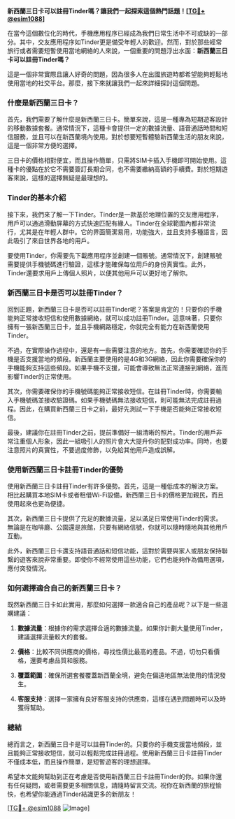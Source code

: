 **新西蘭三日卡可以註冊Tinder嗎？讓我們一起探索這個熱門話題！[[TG💪+ @esim1088](https://t.me/s/esim1088)]**

在當今這個數位化的時代，手機應用程序已經成為我們日常生活中不可或缺的一部分。其中，交友應用程序如Tinder更是備受年輕人的歡迎。然而，對於那些經常旅行或者需要短暫使用當地網絡的人來說，一個重要的問題浮出水面：**新西蘭三日卡可以註冊Tinder嗎？**

這是一個非常實際且讓人好奇的問題，因為很多人在出國旅遊時都希望能夠輕鬆地使用當地的社交平台。那麼，接下來就讓我們一起來詳細探討這個問題。

### **什麼是新西蘭三日卡？**

首先，我們需要了解什麼是新西蘭三日卡。簡單來說，這是一種專為短期遊客設計的移動數據套餐。通常情況下，這種卡會提供一定的數據流量、語音通話時間和短信服務，並且可以在新西蘭境內使用。對於想要短暫體驗新西蘭生活的朋友來說，這是一個非常方便的選擇。

三日卡的價格相對便宜，而且操作簡單，只需將SIM卡插入手機即可開始使用。這種卡的優點在於它不需要簽訂長期合同，也不需要繳納高額的手續費。對於短期遊客來說，這樣的選擇無疑是最理想的。

### **Tinder的基本介紹**

接下來，我們來了解一下Tinder。Tinder是一款基於地理位置的交友應用程序，用戶可以通過滑動屏幕的方式快速匹配有緣人。Tinder在全球範圍內都非常流行，尤其是在年輕人群中。它的界面簡潔易用，功能強大，並且支持多種語言，因此吸引了來自世界各地的用戶。

要使用Tinder，你需要先下載應用程序並創建一個賬號。通常情況下，創建賬號需要提供手機號碼進行驗證，這樣才能確保每位用戶的身份真實性。此外，Tinder還要求用戶上傳個人照片，以便其他用戶可以更好地了解你。

### **新西蘭三日卡是否可以註冊Tinder？**

回到正題，新西蘭三日卡是否可以註冊Tinder呢？答案是肯定的！只要你的手機能夠正常接收短信和使用數據網絡，就可以成功註冊Tinder。這意味著，只要你擁有一張新西蘭三日卡，並且手機網路穩定，你就完全有能力在新西蘭使用Tinder。

不過，在實際操作過程中，還是有一些需要注意的地方。首先，你需要確認你的手機是否支援當地的頻段。新西蘭主要使用的是4G和3G網絡，因此你需要確保你的手機能夠支持這些頻段。如果手機不支援，可能會導致無法正常連接到網絡，進而影響Tinder的正常使用。

其次，你需要確保你的手機號碼能夠正常接收短信。在註冊Tinder時，你需要輸入手機號碼並接收驗證碼。如果手機號碼無法接收短信，則可能無法完成註冊過程。因此，在購買新西蘭三日卡之前，最好先測試一下手機是否能夠正常接收短信。

最後，建議你在註冊Tinder之前，提前準備好一組清晰的照片。Tinder的用戶非常注重個人形象，因此一組吸引人的照片會大大提升你的配對成功率。同時，也要注意照片的真實性，不要過度修飾，以免給其他用戶造成誤解。

### **使用新西蘭三日卡註冊Tinder的優勢**

使用新西蘭三日卡註冊Tinder有許多優勢。首先，這是一種低成本的解決方案。相比起購買本地SIM卡或者租借Wi-Fi設備，新西蘭三日卡的價格更加親民，而且使用起來也更為便捷。

其次，新西蘭三日卡提供了充足的數據流量，足以滿足日常使用Tinder的需求。無論是在咖啡廳、公園還是旅館，只要有網絡信號，你就可以隨時隨地與其他用戶互動。

此外，新西蘭三日卡還支持語音通話和短信功能，這對於需要與家人或朋友保持聯繫的遊客來說非常重要。即使你不經常使用這些功能，它們也能夠作為備用選項，應付突發情況。

### **如何選擇適合自己的新西蘭三日卡？**

既然新西蘭三日卡如此實用，那麼如何選擇一款適合自己的產品呢？以下是一些選購建議：

1. **數據流量**：根據你的需求選擇合適的數據流量。如果你計劃大量使用Tinder，建議選擇流量較大的套餐。
   
2. **價格**：比較不同供應商的價格，尋找性價比最高的產品。不過，切勿只看價格，還要考慮品質和服務。

3. **覆蓋範圍**：確保所選套餐覆蓋新西蘭全境，避免在偏遠地區無法使用的情況發生。

4. **客服支持**：選擇一家擁有良好客服支持的供應商，這樣在遇到問題時可以及時獲得幫助。

### **總結**

總而言之，新西蘭三日卡是可以註冊Tinder的。只要你的手機支援當地頻段，並且能夠正常接收短信，就可以輕鬆完成註冊過程。使用新西蘭三日卡註冊Tinder不僅成本低，而且操作簡單，是短暫遊客的理想選擇。

希望本文能夠幫助到正在考慮是否使用新西蘭三日卡註冊Tinder的你。如果你還有任何疑問，或者需要更多相關信息，請隨時留言交流。祝你在新西蘭的旅程愉快，也希望你能通過Tinder結識更多的新朋友！

[[TG💪+ @esim1088](https://t.me/s/esim1088) ![Image](https://i.postimg.cc/4NQfJmqS/Snipaste-2025-05-13-00-14-12.png)]